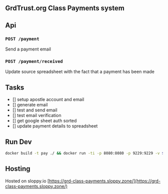 ## GrdTrust.org Class Payments system

## Api

### `POST /payment`
Send a payment email

### `POST /payment/received`
Update source spreadsheet with the fact that a payment has been made

## Tasks
- [] setup apostle account and email
- [] generate email
- [] test and send email
- [] test email verification
- [] get google sheet auth sorted
- [] update payment details to spreadsheet

## Run Dev
```bash
docker build -t pay ./ && docker run -ti -p 8080:8080 -p 9229:9229 -v ${PWD}/app:/app --entrypoint=/bin/bash pay
```

## Hosting

Hosted on sloppy.io
[https://grd-class-payments.sloppy.zone/](https://grd-class-payments.sloppy.zone/)